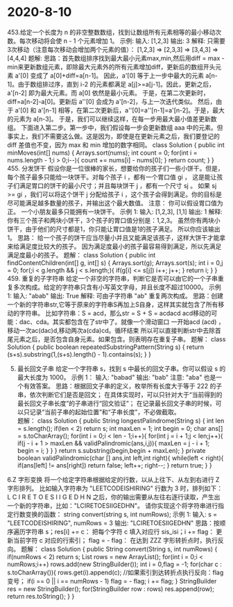 # 2020-8-10
453.给定一个长度为 n 的非空整数数组，找到让数组所有元素相等的最小移动次数。每次移动将会使 n - 1 个元素增加 1。
    示例:
    输入:
    [1,2,3]
    输出:
    3
    解释:
    只需要3次移动（注意每次移动会增加两个元素的值）：
    [1,2,3]  =>  [2,3,3]  =>  [3,4,3]  =>  [4,4,4]
题解:
思路：首先数组排序找到最大最小元素max,min,然后用diff = max - min来更新数组元素，即除最大元素外的所有元素增加diff，更新后的数组开头元素 a'[0] 变成了 a[0]+diff=a[n-1]。
因此，a'[0] 等于上一步中最大的元素 a[n-1]。由于数组排过序，直到 i-2 的元素都满足 a[j]>=a[j-1]。因此，更新之后，a'[n-2] 即为最大元素。而 a[0] 依然是最小元素。
于是，在第二次更新时，diff=a[n-2]-a[0]。更新后 a''[0] 会成为 a'[n-2]，与上一次迭代类似。
然后，由于 a'[0] 和 a'[n-1] 相等，在第二次更新后，a''[0]=a''[n-1]=a'[n-2]。于是，最大的元素为 a[n-3]。
于是，我们可以继续这样，在每一步用最大最小值差更新数组。
下面进入第二步。第一步中，我们假设每一步会更新数组 aaa 中的元素。但事实上，我们不需要这么做。这是因为，即使是在更新元素之后，我们要登记的 diff 差值也不变，因为 max 和 min 增加的数字相同。
class Solution {
    public int minMoves(int[] nums) {
        Arrays.sort(nums);
        int count = 0;
        for(int i = nums.length - 1;i > 0;i--){
            count += nums[i] - nums[0];
        }
        return count;
    }
}
455. 分发饼干
      假设你是一位很棒的家长，想要给你的孩子们一些小饼干。但是，每个孩子最多只能给一块饼干。对每个孩子 i ，都有一个胃口值 gi ，
      这是能让孩子们满足胃口的饼干的最小尺寸；并且每块饼干 j ，都有一个尺寸 sj 。
      如果 sj >= gi ，我们可以将这个饼干 j 分配给孩子 i ，这个孩子会得到满足。你的目标是尽可能满足越多数量的孩子，并输出这个最大数值。
      注意：
      你可以假设胃口值为正。
      一个小朋友最多只能拥有一块饼干。
      示例 1:
      输入: [1,2,3], [1,1]
      输出: 1
      解释: 
      你有三个孩子和两块小饼干，3个孩子的胃口值分别是：1,2,3。
      虽然你有两块小饼干，由于他们的尺寸都是1，你只能让胃口值是1的孩子满足。
      所以你应该输出1。
思路：
    给一个孩子的饼干应当尽量小并且又能满足该孩子，这样大饼干才能拿来给满足度比较大的孩子。
    因为满足度最小的孩子最容易得到满足，所以先满足满足度最小的孩子。
题解：
     class Solution {
        public int findContentChildren(int[] g, int[] s) {
            Arrays.sort(g);
            Arrays.sort(s);
            int i = 0,j = 0;
            for(;i < g.length && j < s.length;){
                if(g[i] <= s[j])
                    i++;
                j++;
            }
            return i;
        }
    }
459. 重复的子字符串
      给定一个非空的字符串，判断它是否可以由它的一个子串重复多次构成。给定的字符串只含有小写英文字母，并且长度不超过10000。
      示例 1:
      输入: "abab"
      输出: True
      解释: 可由子字符串 "ab" 重复两次构成。
思路：创建一个新的字符串str,它等于原来的字符串S再加上S自身，这样其实就包含了所有移动的字符串。
      比如字符串：S = acd，那么str = S + S = acdacd
      acd移动的可能：dac、cda。其实都包含在了str中了。就像一个滑动窗口
      一开始acd (acd) ，移动一次ac(dac)d,移动两次a(cda)cd。循环结束
      所以可以直接判断str中去除首尾元素之后，是否包含自身元素。如果包含。则表明存在重复子串。
题解：
class Solution {
    public boolean repeatedSubstringPattern(String s) {
        return (s+s).substring(1,(s+s).length() - 1).contains(s);
    }
}

5. 最长回文子串
    给定一个字符串 s，找到 s 中最长的回文子串。你可以假设 s 的最大长度为 1000。
    示例 1：
    输入: "babad"
    输出: "bab"
    注意: "aba" 也是一个有效答案。
 思路：根据回文子串的定义，枚举所有长度大于等于 222 的子串，依次判断它们是否是回文；
        在具体实现时，可以只针对大于“当前得到的最长回文子串长度”的子串进行“回文验证”；
        在记录最长回文子串的时候，可以只记录“当前子串的起始位置”和“子串长度”，不必做截取。   
题解：
class Solution {
    public String longestPalindrome(String s) {
        int len = s.length();
        if(len < 2) return s;
        int maxLen = 1;
        int begin = 0;
        char ans[] = s.toCharArray();
        for(int i = 0;i < len - 1;i++){
            for(int j = i + 1;j < len;j++){
                if(j - i + 1 > maxLen && validPalindromic(ans,i,j)){
                    maxLen = j - i + 1;
                    begin = i;
                }
            }
        }
        return s.substring(begin,begin + maxLen);
    }
    private boolean validPalindromic(char [] ans,int left,int right){
        while(left < right){
            if(ans[left] != ans[right])
                return false;
            left++;
            right--;
        }
        return true;
    }
}

6.Z 字形变换
    将一个给定字符串根据给定的行数，以从上往下、从左到右进行 Z 字形排列。
    比如输入字符串为 "LEETCODEISHIRING" 行数为 3 时，排列如下：
    L   C   I   R
    E T O E S I I G
    E   D   H   N
    之后，你的输出需要从左往右逐行读取，产生出一个新的字符串，比如："LCIRETOESIIGEDHN"。
    请你实现这个将字符串进行指定行数变换的函数：
    string convert(string s, int numRows);
    示例 1:
    输入: s = "LEETCODEISHIRING", numRows = 3
    输出: "LCIRETOESIIGEDHN"
思路：按顺序遍历字符串 s；res[i] += c： 把每个字符 c 填入对应行 sis_isi；i += flag： 更新当前字符 c 对应的行索引； flag = - flag： 在达到 ZZZ 字形转折点时，执行反向。
题解：
class Solution {
    public String convert(String s, int numRows) {
        if(numRows < 2) return s;
        List<StringBuilder> rows = new ArrayList<StringBuilder>();
        for(int i = 0;i < numRows;i++)
            rows.add(new StringBuilder());
        int i = 0,flag = -1;
        for(char c : s.toCharArray()){
            rows.get(i).append(c);
           //如果索引到达转折点执行反向：flag变号；
            if(i == 0 || i == numRows - 1)
                flag = - flag;
            i += flag;
        }
        StringBuilder res = new StringBuilder();
        for(StringBuilder row : rows)
            res.append(row);
        return res.toString();
    }
}
